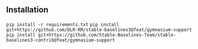#
## Installation
`pip install -r requirements.txt`
`pip install git+https://github.com/DLR-RM/stable-baselines3@feat/gymnasium-support`
`pip install git+https://github.com/Stable-Baselines-Team/stable-baselines3-contrib@feat/gymnasium-support`